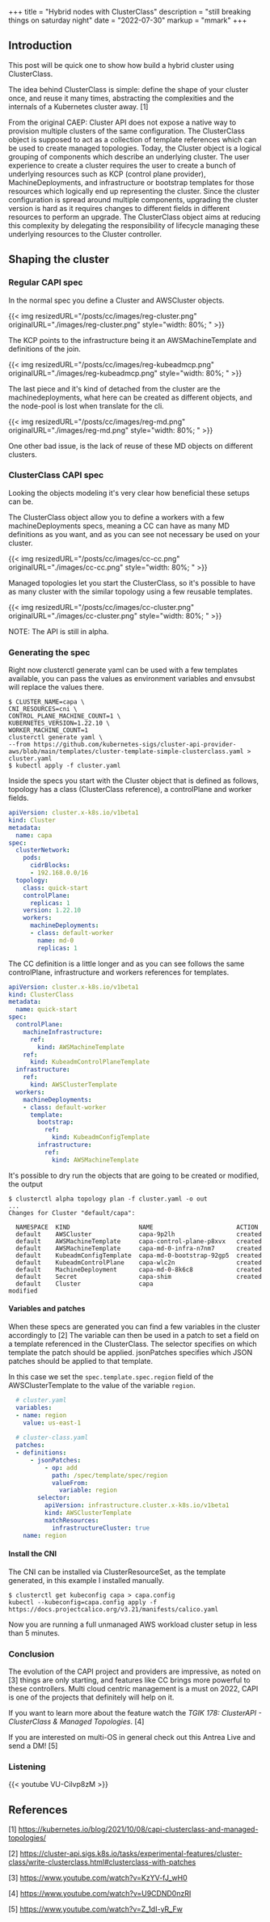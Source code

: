 +++
title = "Hybrid nodes with ClusterClass"
description = "still breaking things on saturday night"
date = "2022-07-30"
markup = "mmark"
+++

## Introduction

This post will be quick one to show how build a hybrid cluster using ClusterClass.

The idea behind ClusterClass is simple: define the shape of your cluster once, and reuse it many times,
abstracting the complexities and the internals of a Kubernetes cluster away. [1]

From the original CAEP: Cluster API does not expose a native way to provision multiple clusters of the same configuration. 
The ClusterClass object is supposed to act as a collection of template references which can be used to create managed topologies.
Today, the Cluster object is a logical grouping of components which describe an underlying cluster. 
The user experience to create a cluster requires the user to create a bunch of underlying resources such as KCP 
(control plane provider), MachineDeployments, and infrastructure or bootstrap templates for those resources which 
logically end up representing the cluster. Since the cluster configuration is spread around multiple components, upgrading 
the cluster version is hard as it requires changes to different fields in different resources to perform an upgrade. 
The ClusterClass object aims at reducing this complexity by delegating the responsibility of lifecycle managing 
these underlying resources to the Cluster controller.

## Shaping the cluster

### Regular CAPI spec

In the normal spec you define a Cluster and AWSCluster objects.

{{< img resizedURL="/posts/cc/images/reg-cluster.png" originalURL="./images/reg-cluster.png" style="width: 80%; " >}}

The KCP points to the infrastructure being it an AWSMachineTemplate and definitions of the join.

{{< img resizedURL="/posts/cc/images/reg-kubeadmcp.png" originalURL="./images/reg-kubeadmcp.png" style="width: 80%; " >}}

The last piece and it's kind of detached from the cluster are the machinedeployments, what here
can be created as different objects, and the node-pool is lost when translate for the cli.

{{< img resizedURL="/posts/cc/images/reg-md.png" originalURL="./images/reg-md.png" style="width: 80%; " >}}

One other bad issue, is the lack of reuse of these MD objects on different clusters.

### ClusterClass CAPI spec

Looking the objects modeling it's very clear how beneficial these setups can be.

The ClusterClass object allow you to define a workers with a few machineDeployments specs,
meaning a CC can have as many MD definitions as you want, and as you can see not necessary
be used on your cluster.

{{< img resizedURL="/posts/cc/images/cc-cc.png" originalURL="./images/cc-cc.png" style="width: 80%; " >}}

Managed topologies let you start the ClusterClass, so it's possible to have as many cluster with the similar
topology using a few reusable templates.

{{< img resizedURL="/posts/cc/images/cc-cluster.png" originalURL="./images/cc-cluster.png" style="width: 80%; " >}}

NOTE: The API is still in alpha.

### Generating the spec 

Right now clusterctl generate yaml can be used with a few templates available, you can pass the values
as environment variables and envsubst will replace the values there.

```shell
$ CLUSTER_NAME=capa \
CNI_RESOURCES=cni \
CONTROL_PLANE_MACHINE_COUNT=1 \
KUBERNETES_VERSION=1.22.10 \
WORKER_MACHINE_COUNT=1 
clusterctl generate yaml \
--from https://github.com/kubernetes-sigs/cluster-api-provider-aws/blob/main/templates/cluster-template-simple-clusterclass.yaml > cluster.yaml
$ kubectl apply -f cluster.yaml
```

Inside the specs you start with the Cluster object that is defined as follows, 
topology has a class (ClusterClass reference), a controlPlane and worker fields.

```yaml
apiVersion: cluster.x-k8s.io/v1beta1
kind: Cluster
metadata:
  name: capa
spec:
  clusterNetwork:
    pods:
      cidrBlocks:
      - 192.168.0.0/16
  topology:
    class: quick-start
    controlPlane:
      replicas: 1
    version: 1.22.10
    workers:
      machineDeployments:
      - class: default-worker
        name: md-0
        replicas: 1
```

The CC definition is a little longer and as you can see follows the same controlPlane, infrastructure and
workers references for templates.

```yaml
apiVersion: cluster.x-k8s.io/v1beta1
kind: ClusterClass
metadata:
  name: quick-start
spec:
  controlPlane:
    machineInfrastructure:
      ref:
        kind: AWSMachineTemplate
    ref:
      kind: KubeadmControlPlaneTemplate
  infrastructure:
    ref:
      kind: AWSClusterTemplate
  workers:
    machineDeployments:
    - class: default-worker
      template:
        bootstrap:
          ref:
            kind: KubeadmConfigTemplate
        infrastructure:
          ref:
            kind: AWSMachineTemplate
```

It's possible to dry run the objects that are going to be created or modified, the output 

```shell
$ clusterctl alpha topology plan -f cluster.yaml -o out
...
Changes for Cluster "default/capa":

  NAMESPACE  KIND                   NAME                       ACTION
  default    AWSCluster             capa-9p2lh                 created
  default    AWSMachineTemplate     capa-control-plane-p8xvx   created
  default    AWSMachineTemplate     capa-md-0-infra-n7nm7      created
  default    KubeadmConfigTemplate  capa-md-0-bootstrap-92gp5  created
  default    KubeadmControlPlane    capa-wlc2n                 created
  default    MachineDeployment      capa-md-0-8k6c8            created
  default    Secret                 capa-shim                  created
  default    Cluster                capa                       modified
```

#### Variables and patches

When these specs are generated you can find a few variables in the cluster accordingly to [2] 
The variable can then be used in a patch to set a field on a template referenced in the ClusterClass. 
The selector specifies on which template the patch should be applied. jsonPatches specifies which JSON patches should 
be applied to that template. 

In this case we set the `spec.template.spec.region` field of the AWSClusterTemplate to the value of the variable `region`.

```yaml
  # cluster.yaml
  variables:
  - name: region
    value: us-east-1
    
  # cluster-class.yaml
  patches:
  - definitions:
      - jsonPatches:
          - op: add
            path: /spec/template/spec/region
            valueFrom:
              variable: region
        selector:
          apiVersion: infrastructure.cluster.x-k8s.io/v1beta1
          kind: AWSClusterTemplate
          matchResources:
            infrastructureCluster: true
    name: region
```

#### Install the CNI

The CNI can be installed via ClusterResourceSet, as the template generated, in this example I installed
manually.

```shell
$ clusterctl get kubeconfig capa > capa.config
kubectl --kubeconfig=capa.config apply -f https://docs.projectcalico.org/v3.21/manifests/calico.yaml
```

Now you are running a full unmanaged AWS workload cluster setup in less than 5 minutes.

### Conclusion

The evolution of the CAPI project and providers are impressive, as noted on [3] things are only starting, and 
features like CC brings more powerful to these controllers. Multi cloud centric management is a must on 2022,
CAPI is one of the projects that definitely will help on it.

If you want to learn more about the feature watch the *TGIK 178: ClusterAPI - ClusterClass & Managed Topologies*. [4]

If you are interested on multi-OS in general check out this Antrea Live and send a DM! [5]

### Listening

{{< youtube VU-Cilvp8zM >}}

## References 

[1] https://kubernetes.io/blog/2021/10/08/capi-clusterclass-and-managed-topologies/

[2] https://cluster-api.sigs.k8s.io/tasks/experimental-features/cluster-class/write-clusterclass.html#clusterclass-with-patches

[3] https://www.youtube.com/watch?v=KzYV-fJ_wH0

[4] https://www.youtube.com/watch?v=U9CDND0nzRI 

[5] https://www.youtube.com/watch?v=Z_1dI-yR_Fw